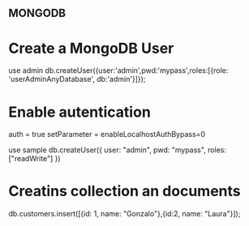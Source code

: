 ## MONGODB
# Create a MongoDB User
use admin
db.createUser({user:'admin',pwd:'mypass',roles:[{role: 'userAdminAnyDatabase', db:'admin'}]});

# Enable autentication
auth = true
setParameter = enableLocalhostAuthBypass=0

use sample
db.createUser({ user: "admin", pwd: "mypass", roles: ["readWrite"] })


# Creatins collection an documents
db.customers.insert([{id: 1, name: "Gonzalo"},{id:2, name: "Laura"}]);